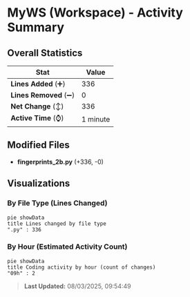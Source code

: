 # MyWS (Workspace) - Activity Summary 

## Overall Statistics

| Stat                   | Value                                                             |
| ---------------------- | ----------------------------------------------------------------- |
| **Lines Added** (➕)   | 336                                          |
| **Lines Removed** (➖) | 0                                        |
| **Net Change** (↕)    | 336                |
| **Active Time** (⌚)   | 1 minute |


## Modified Files
- **fingerprints_2b.py** (+336, -0)

## Visualizations

### By File Type (Lines Changed)

```mermaid
pie showData
title Lines changed by file type
".py" : 336
```

### By Hour (Estimated Activity Count)

```mermaid
pie showData
title Coding activity by hour (count of changes)
"09h" : 2
```


> **Last Updated:** 08/03/2025, 09:54:49